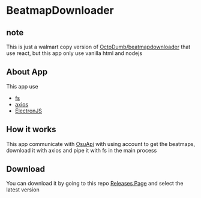 # BeatmapDownloader

## note
This is just a walmart copy version of [OctoDumb/beatmapdownloader](https://github.com/OctoDumb/beatmapdownloader) that use react, but this app only use vanilla html and nodejs

## About App
This app use 
- [fs](https://github.com/npm/fs)
- [axios](https://github.com/axios/axios)
- [ElectronJS](https://www.electronjs.org)

## How it works
This app communicate with [OsuApi](https://osu.ppy.sh/beatmapsets) with using account to get the beatmaps, download it with axios and pipe it with fs in the main process

## Download
You can download it by going to this repo [Releases Page](https://github.com/MoonLGH/BeatmapDownloader/releases/) and select the latest version
